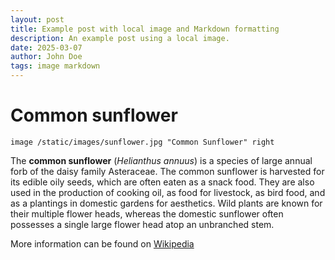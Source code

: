 ```yaml
---
layout: post
title: Example post with local image and Markdown formatting
description: An example post using a local image.
date: 2025-03-07
author: John Doe
tags: image markdown
---
```


# Common sunflower

`image /static/images/sunflower.jpg "Common Sunflower" right`

The **common sunflower** (*Helianthus annuus*) is a species of large annual forb of the daisy family Asteraceae. The common sunflower is harvested for its edible oily seeds, which are often eaten as a snack food. They are also used in the production of cooking oil, as food for livestock, as bird food, and as a plantings in domestic gardens for aesthetics. Wild plants are known for their multiple flower heads, whereas the domestic sunflower often possesses a single large flower head atop an unbranched stem.

More information can be found on [Wikipedia](https://en.wikipedia.org/wiki/Common_sunflower)